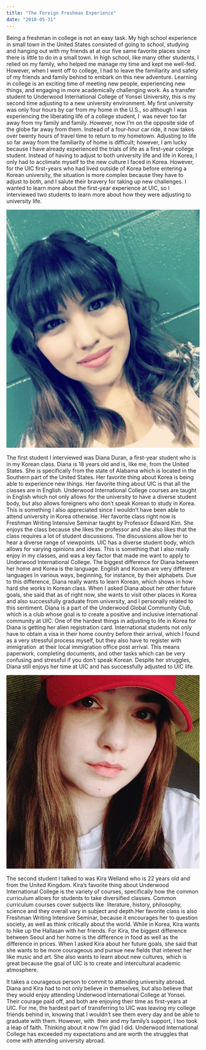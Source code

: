 ```yaml
---
title: "The Foreign Freshman Experience"
date: "2018-05-31"
---
```


Being a freshman in college is not an easy task. My high school experience in small town in the United States consisted of going to school, studying and hanging out with my friends at at our five same favorite places since there is little to do in a small town. In high school, like many other students, I relied on my family, who helped me manage my time and kept me well-fed. However, when I went off to college, I had to leave the familiarity and safety of my friends and family behind to embark on this new adventure. Learning in college is an exciting time of meeting new people, experiencing new things, and engaging in more academically challenging work. As a transfer student to Underwood International College of Yonsei University, this is my second time adjusting to a new university environment. My first university was only four hours by car from my home in the U.S., so although I was experiencing the liberating life of a college student, I  was never too far away from my family and family. However, now I’m on the opposite side of the globe far away from them. Instead of a four-hour car ride, it now takes over twenty hours of travel time to return to my hometown. Adjusting to life so far away from the familiarity of home is difficult; however, I am lucky because I have already experienced the trials of life as a first-year college student. Instead of having to adjust to both university life and life in Korea, I only had to acclimate myself to the new culture I faced in Korea. However, for the UIC first-years who had lived outside of Korea before entering a Korean university, the situation is more complex because they have to adjust to both, and I salute their bravery for taking up new challenges. I wanted to learn more about the first-year experience at UIC, so I interviewed two students to learn more about how they were adjusting to university life.

![](./images/Diana.jpeg)

The first student I interviewed was Diana Duran, a first-year student who is in my Korean class. Diana is 18 years old and is, like me, from the United States. She is specifically from the state of Alabama which is located in the Southern part of the United States. Her favorite thing about Korea is being able to experience new things. Her favorite thing about UIC is that all the classes are in English. Underwood International College courses are taught in English which not only allows for the university to have a diverse student body, but also allows foreigners who don’t speak Korean to study in Korea. This is something I also appreciated since I wouldn’t have been able to attend university in Korea otherwise. Her favorite class right now is Freshman Writing Intensive Seminar taught by Professor Edward Kim. She enjoys the class because she likes the professor and she also likes that the class requires a lot of student discussions. The discussions allow her to hear a diverse range of viewpoints. UIC has a diverse student body, which allows for varying opinions and ideas. This is something that I also really enjoy in my classes, and was a key factor that made me want to apply to Underwood International College. The biggest difference for Diana between her home and Korea is the language. English and Korean are very different languages in various ways, beginning, for instance, by their alphabets. Due to this difference, Diana really wants to learn Korean, which shows in how hard she works in Korean class. When I asked Diana about her other future goals, she said that as of right now, she wants to visit other places in Korea and also successfully graduate from university, and I personally related to this sentiment. Diana is a part of the Underwood Global Community Club, which is a club whose goal is to create a positive and inclusive international community at UIC. One of the hardest things in adjusting to life in Korea for Diana is getting her alien registration card. International students not only have to obtain a visa in their home country before their arrival, which I found as a very stressful process myself, but they also have to register with immigration  at their local immigration office post arrival. This means paperwork, completing documents, and other tasks which can be very confusing and stressful if you don’t speak Korean. Despite her struggles, Diana still enjoys her time at UIC and has successfully adjusted to UIC life.

![](./images/Kira.jpeg)

The second student I talked to was Kira Welland who is 22 years old and from the United Kingdom. Kira’s favorite thing about Underwood International College is the variety of courses, specifically how the common curriculum allows for students to take diversified classes. Common curriculum courses cover subjects like  literature, history, philosophy, science and they overall vary in subject and depth.Her favorite class is also Freshman Writing Intensive Seminar, because it encourages her to question society, as well as think critically about the world. While in Korea, Kira wants to hike up the Hallasan with her friends. For Kira, the biggest difference between Seoul and her home is the difference in food as well as the difference in prices. When I asked Kira about her future goals, she said that she wants to be more courageous and pursue new fields that interest her like music and art. She also wants to learn about new cultures, which is great because the goal of UIC is to create and intercultural academic atmosphere.

It takes a courageous person to commit to attending university abroad. Diana and Kira had to not only believe in themselves, but also believe that they would enjoy attending Underwood International College at Yonsei. Their courage paid off, and both are enjoying their time as first-years at UIC. For me, the hardest part of transferring to UIC was leaving my college friends behind in, knowing that I wouldn’t see them every day and be able to graduate with them. However, with  their and my family’s support, I too took a leap of faith. Thinking about it now I’m glad I did. Underwood International College has exceeded my expectations and are worth the struggles that come with attending university abroad.
